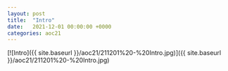 ```yaml
---
layout: post
title:  "Intro"
date:   2021-12-01 00:00:00 +0000
categories: aoc21
---
```


[![Intro]({{ site.baseurl }}/aoc21/211201%20-%20Intro.jpg)]({{ site.baseurl }}/aoc21/211201%20-%20Intro.jpg)

